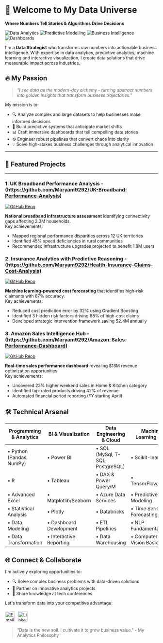 # 👋 Welcome to My Data Universe  
**Where Numbers Tell Stories & Algorithms Drive Decisions**  

![Data Analytics](https://img.shields.io/badge/-Data%20Analytics-2CA5E0?logo=chartdotjs&logoColor=white)
![Predictive Modelling](https://img.shields.io/badge/-Predictive%20Modelling-8A2BE2?logo=tensorflow&logoColor=white)
![Business Intelligence](https://img.shields.io/badge/-Business%20Intelligence-FF6D00?logo=tableau&logoColor=white)
![Dashboards](https://img.shields.io/badge/-Dashboards-FF9800?logo=powerbi&logoColor=white)


I'm a **Data Strategist** who transforms raw numbers into actionable business intelligence. With expertise in data analytics, predictive analytics, machine learning and interactive visualization, I create data solutions that drive measurable impact across industries.

## 🔥 My Passion  
> *"I see data as the modern-day alchemy - turning abstract numbers into golden insights that transform business trajectories."*  

My mission is to:
- 🔍 Analyze complex and large datasets to help businesses make informed decisions
- 🚀 Build predictive systems that anticipate market shifts
- 📊 Craft immersive dashboards that tell compelling data stories
- ⚙️ Engineer robust pipelines that convert chaos into clarity
- 💡 Solve high-stakes business challenges through analytical innovation
---
## 💼 Featured Projects  
---
### 1. UK Broadband Performance Analysis - (https://github.com/Maryam9292/UK-Broadband-Performance-Analysis)    
[![GitHub Repo](https://img.shields.io/badge/REPO-100000?logo=github&logoColor=white)](https://github.com/Maryam9292/UK-Broadband-Performance-Analysis)   

**National broadband infrastructure assessment** identifying connectivity gaps affecting 2.3M households.  
 Key achievements:  
- Mapped regional performance disparities across 12 UK territories  
- Identified 45% speed deficiencies in rural communities  
- Recommended infrastructure upgrades projected to benefit 1.8M users  

### 2. Insurance Analytics with Predictive Reasoning - (https://github.com/Maryam9292/Health-Insurance-Claims-Cost-Analysis)
[![GitHub Repo](https://img.shields.io/badge/REPO-100000?logo=github&logoColor=white)](https://github.com/Maryam9292/Health-Insurance-Claims-Cost-Analysis) 

**Machine learning-powered cost forecasting** that identifies high-risk claimants with 87% accuracy.  
 Key achievements:  
- Reduced cost prediction error by 32% using Gradient Boosting  
- Identified 3 hidden risk factors driving 68% of high-cost claims  
- Developed strategic intervention framework saving $2.4M annually  

### 3. Amazon Sales Intelligence Hub - (https://github.com/Maryam9292/Amazon-Sales-Performance-Dashboard) 
[![GitHub Repo](https://img.shields.io/badge/REPO-100000?logo=github&logoColor=white)](https://github.com/Maryam9292/Amazon-Sales-Performance-Dashboard) 

**Real-time sales performance dashboard** revealing $18M revenue optimization opportunities.  
 Key achievements:  
- Uncovered 23% higher weekend sales in Home & Kitchen category  
- Identified top-rated products driving 42% of revenue  
- Automated financial period reporting (FY starting April)  

## 🛠️ Technical Arsenal

| Programming & Analytics     | BI & Visualization       | Data Engineering & Cloud  | Machine Learning & AI    |
|----------------------------|--------------------------|---------------------------|--------------------------|
| • Python (Pandas, NumPy)   | • Power BI               | • SQL (MySql, T-SQL, PostgreSQL) | • Scikit-learn           |
| • R                        | • Tableau                | • DAX & Power Query/M     | • TensorFlow/Keras       |
| • Advanced Excel           | • Matplotlib/Seaborn     | • Azure Data Services     | • Predictive Modeling    |
| • Statistical Analysis     | • Plotly                 | • Databricks              | • Time Series Forecasting|
| • Data Modeling            | • Dashboard Development  | • ETL Pipelines           | • NLP Fundamentals       |
| • Data Transformation      | • Interactive Reporting  | • Data Warehousing        | • Computer Vision Basics |



## 🌐 Connect & Collaborate  
I'm actively exploring opportunities to:  
- 🔍 Solve complex business problems with data-driven solutions  
- 🤝 Partner on innovative analytics projects  
- 🎤 Share knowledge at tech conferences  

Let's transform data into your competitive advantage:  
<div style="display: flex; gap: 10px; flex-wrap: wrap; margin: 20px 0;">
  <a href="mailto:maryamaslam9292@gmail.com" style="text-decoration: none;">
    <img src="https://img.shields.io/badge/-Email-EA4335?style=flat-square&logo=gmail&logoColor=white&labelColor=EA4335" alt="Email" style="height: 32px;">
  </a>
  <a href="https://linkedin.com/in/maryamaslam9292" style="text-decoration: none;">
    <img src="https://img.shields.io/badge/-LinkedIn-0A66C2?style=flat-square&logo=linkedin&logoColor=white&labelColor=0A66C2" alt="LinkedIn" style="height: 32px;">
  </a>
 </div>
 
> "Data is the new soil. I cultivate it to grow business value." - My Analytics Philosophy  


